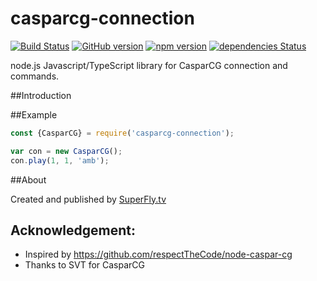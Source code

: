 # casparcg-connection

[![Build Status](https://travis-ci.org/SuperFlyTV/casparcg-connection.svg?branch=master)](https://travis-ci.org/SuperFlyTV/casparcg-connection)
[![GitHub version](https://badge.fury.io/gh/superflytv%2Fcasparcg-connection.svg)](https://badge.fury.io/gh/superflytv%2Fcasparcg-connection)
[![npm version](https://badge.fury.io/js/casparcg-connection.svg)](https://badge.fury.io/js/casparcg-connection)
[![dependencies Status](https://david-dm.org/superflytv/casparcg-connection/status.svg)](https://david-dm.org/superflytv/casparcg-connection)


node.js Javascript/TypeScript library for CasparCG connection and commands.

##Introduction

##Example
```javascript
const {CasparCG} = require('casparcg-connection');

var con = new CasparCG();
con.play(1, 1, 'amb');
```

##About

Created and published by [SuperFly.tv](http://superfly.tv)

## Acknowledgement:
- Inspired by https://github.com/respectTheCode/node-caspar-cg
- Thanks to SVT for CasparCG
